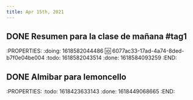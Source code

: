 ```yaml
---
title: Apr 15th, 2021
---
```


## DONE Resumen para la clase de mañana #tag1 
:PROPERTIES:
:doing: 1618582044486
:id: 6077ac33-17ad-4a74-8ded-b7f0e04be004
:todo: 1618582043514
:done: 1618584093259
:END:
## DONE Almibar para lemoncello
:PROPERTIES:
:todo: 1618423633143
:done: 1618449068665
:END:
